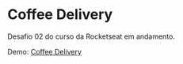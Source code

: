 # Coffee Delivery

Desafio 02 do curso da Rocketseat em andamento.

Demo: [Coffee Delivery](https://coffee-delivery-eduardodv.vercel.app/)